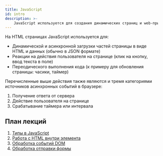 ```yaml
---
title: JavaScript
id: intro
description: >-
    JavaScript используется для создания динамических страниц и web-приложений. 
---
```


На HTML страницах JavaScript используется для: 
* Динамической и асинхронной загрузки частей страницы в виде HTML и данных (обычно в JSON формате)
* Реакции на действия пользователя на странице (клик на кнопку, ввод текста в поле)
* Переодического выполнения кода (к примеру для обновления страницы: часики, таймер)

Перечисленные выше действия также являются и тремя категориями источников асинхронных событий в браузере:
1. Получение ответа от сервера
2. Действие пользователя на странице
3. Срабатывание таймера или интервала

## План лекций
1. [Типы в JavaScript](types.md)
2. [Работа с HTML внутри элемента](inner-html.md)
3. [Обработка событий DOM](dom-event-handling.md)
4. [Обработка отправки формы](submitting-html-form.md)
